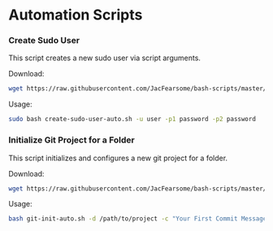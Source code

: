# Automation Scripts
### Create Sudo User
This script creates a new sudo user via script arguments.

Download:
```bash
wget https://raw.githubusercontent.com/JacFearsome/bash-scripts/master/automation/create-sudo-user-auto.sh
```

Usage:
```bash
sudo bash create-sudo-user-auto.sh -u user -p1 password -p2 password
```
### Initialize Git Project for a Folder
This script initializes and configures a new git project for a folder.

Download:
```bash
wget https://raw.githubusercontent.com/JacFearsome/bash-scripts/master/automation/git-init-auto.sh.sh
```

Usage:
```bash
bash git-init-auto.sh -d /path/to/project -c "Your First Commit Message" -o https://github.com/JacFearsome/bash-scripts.git
```